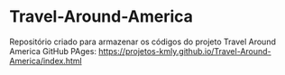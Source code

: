 # Travel-Around-America
Repositório criado para armazenar os códigos do projeto Travel Around America
GitHub PAges: https://projetos-kmly.github.io/Travel-Around-America/index.html

